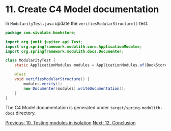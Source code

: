 # 11. Create C4 Model documentation


In `ModularityTest.java` update the `verifiesModularStructure()` test.

```java
package com.sivalabs.bookstore;

import org.junit.jupiter.api.Test;
import org.springframework.modulith.core.ApplicationModules;
import org.springframework.modulith.docs.Documenter;

class ModularityTest {
    static ApplicationModules modules = ApplicationModules.of(BookStoreApplication.class);

    @Test
    void verifiesModularStructure() {
        modules.verify();
        new Documenter(modules).writeDocumentation();
    }
}
```

The C4 Model documentation is generated under `target/spring-modulith-docs` directory.

[Previous: 10. Testing modules in isolation](step-10.md)
[Next: 12. Conclusion](step-12.md)
